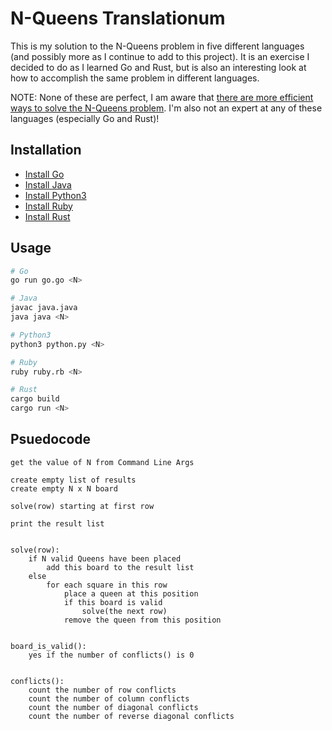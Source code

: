 # N-Queens Translationum

This is my solution to the N-Queens problem in five different languages (and possibly more as I continue to add to this project). It is an exercise I decided to do as I learned Go and Rust, but is also an interesting look at how to accomplish the same problem in different languages.

NOTE: None of these are perfect, I am aware that [there are more efficient ways to solve the N-Queens problem](https://leetcode.com/problems/n-queens/discuss/19810/Fast-short-and-easy-to-understand-python-solution-11-lines-76ms). I'm also not an expert at any of these languages (especially Go and Rust)!

## Installation

- [Install Go](https://golang.org/doc/install)
- [Install Java](https://java.com/en/download/help/download_options.html)
- [Install Python3](https://www.python.org/downloads/)
- [Install Ruby](https://www.ruby-lang.org/en/documentation/installation/)
- [Install Rust](https://www.rust-lang.org/tools/install)

## Usage

```zsh
# Go
go run go.go <N>
```

```zsh
# Java
javac java.java
java java <N>
```

```zsh
# Python3
python3 python.py <N>
```

```zsh
# Ruby
ruby ruby.rb <N>
```

```zsh
# Rust
cargo build
cargo run <N>
```

## Psuedocode

``` text
get the value of N from Command Line Args

create empty list of results
create empty N x N board

solve(row) starting at first row

print the result list


solve(row):
    if N valid Queens have been placed
		add this board to the result list
    else
        for each square in this row
            place a queen at this position
            if this board is valid
                solve(the next row)
            remove the queen from this position


board_is_valid():
    yes if the number of conflicts() is 0


conflicts():
    count the number of row conflicts
    count the number of column conflicts
    count the number of diagonal conflicts
    count the number of reverse diagonal conflicts
```

